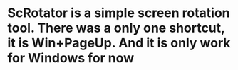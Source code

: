 # ScRotator is a simple screen rotation tool. There was a only one shortcut, it is Win+PageUp. And it is only work for Windows for now
